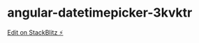 # angular-datetimepicker-3kvktr

[Edit on StackBlitz ⚡️](https://stackblitz.com/edit/angular-datetimepicker-3kvktr)